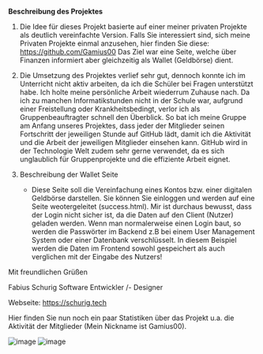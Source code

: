 **Beschreibung des Projektes**

1. Die Idee für dieses Projekt basierte auf einer meiner privaten Projekte als deutlich vereinfachte Version.
   Falls Sie interessiert sind, sich meine Privaten Projekte einmal anzusehen, hier finden Sie diese: https://github.com/Gamius00
   Das Ziel war eine Seite, welche über Finanzen informiert aber gleichzeitig als Wallet (Geldbörse) dient.

3. Die Umsetzung des Projektes verlief sehr gut, dennoch konnte ich im Unterricht nicht aktiv arbeiten, da ich
   die Schüler bei Fragen unterstützt habe. Ich holte meine persönliche Arbeit wiederrum Zuhause nach.
   Da ich zu manchen Informatikstunden nicht in der Schule war, aufgrund einer Freistellung oder Krankheitsbedingt,
   verlor ich als Gruppenbeauftragter schnell den Überblick. So bat ich meine Gruppe am Anfang unseres Projektes,
   dass jeder der Mitglieder seinen Fortschritt der jeweiligen Stunde auf GitHub lädt, damit ich die Aktivität und
   die Arbeit der jeweiligen Mitglieder einsehen kann.
   GitHub wird in der Technologie Welt zudem sehr gerne verwendet, da es sich unglaublich für Gruppenprojekte und
   die effiziente Arbeit eignet.  

4. Beschreibung der Wallet Seite

   - Diese Seite soll die Vereinfachung eines Kontos bzw. einer digitalen Geldbörse darstellen.
     Sie können Sie einloggen und werden auf eine Seite weotergeleitet (success.html).
     Mir ist durchaus bewusst, dass der Login nicht sicher ist, da die Daten auf den Client (Nutzer) geladen werden.
     Wenn man normalerweise einen Login baut, so werden die Passwörter im Backend z.B bei einem User Management System oder
     einer Datenbank verschlüsselt.
     In diesem Beispiel werden die Daten im Frontend sowohl gespeichert als auch verglichen mit der Eingabe des Nutzers!


Mit freundlichen Grüßen 

Fabius Schurig 
Software Entwickler /- Designer 

Webseite: https://schurig.tech


Hier finden Sie nun noch ein paar Statistiken über das Projekt u.a. die Aktivität der Mitglieder (Mein Nickname ist Gamius00). 

     
![image](https://github.com/user-attachments/assets/1d1d41bc-bd26-4c03-afc1-7eadf0eef748)
![image](https://github.com/user-attachments/assets/4ac2ba0d-c612-4a7f-b578-7548370e361f)
